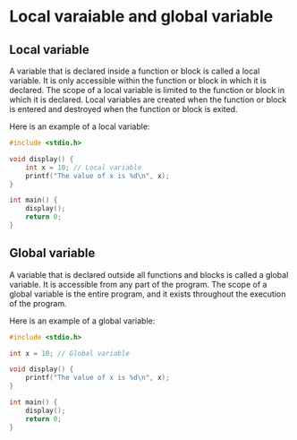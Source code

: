 # Local varaiable and global variable

## Local variable

A variable that is declared inside a function or block is called a local variable. It is only accessible within the function or block in which it is declared. The scope of a local variable is limited to the function or block in which it is declared. Local variables are created when the function or block is entered and destroyed when the function or block is exited.

Here is an example of a local variable:

```c
#include <stdio.h>

void display() {
    int x = 10; // Local variable
    printf("The value of x is %d\n", x);
}

int main() {
    display();
    return 0;
}
```

## Global variable

A variable that is declared outside all functions and blocks is called a global variable. It is accessible from any part of the program. The scope of a global variable is the entire program, and it exists throughout the execution of the program.

Here is an example of a global variable:

```c
#include <stdio.h>

int x = 10; // Global variable

void display() {
    printf("The value of x is %d\n", x);
}

int main() {
    display();
    return 0;
}
```
